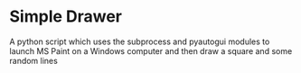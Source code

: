 # Simple Drawer

A python script which uses the subprocess and pyautogui modules to launch MS Paint on a Windows computer 
and then draw a square and some random lines
